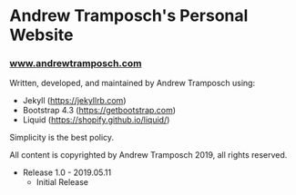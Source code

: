 # Andrew Tramposch's Personal Website 
### www.andrewtramposch.com
Written, developed, and maintained by Andrew Tramposch using:
- Jekyll (https://jekyllrb.com)
- Bootstrap 4.3 (https://getbootstrap.com)
- Liquid (https://shopify.github.io/liquid/)

Simplicity is the best policy. 

All content is copyrighted by Andrew Tramposch 2019, all rights reserved. 

- Release 1.0 - 2019.05.11 
    - Initial Release


